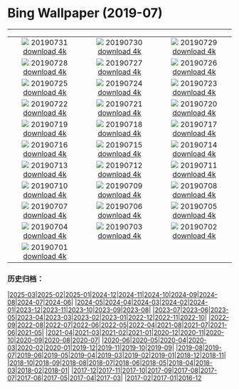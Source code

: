 # Bing Wallpaper (2019-07)
**************
| | | |
| :----: | :----: | :----: |
| ![](https://www.bing.com/th?id=OHR.LavaFlows_ZH-CN4235925500_1920x1080.jpg) 20190731 [download 4k](https://www.bing.com/th?id=OHR.LavaFlows_ZH-CN4235925500_UHD.jpg) | ![](https://www.bing.com/th?id=OHR.TreeTower_ZH-CN4181961177_1920x1080.jpg) 20190730 [download 4k](https://www.bing.com/th?id=OHR.TreeTower_ZH-CN4181961177_UHD.jpg) | ![](https://www.bing.com/th?id=OHR.TortoiseMigration_ZH-CN4128473636_1920x1080.jpg) 20190729 [download 4k](https://www.bing.com/th?id=OHR.TortoiseMigration_ZH-CN4128473636_UHD.jpg) |
| ![](https://www.bing.com/th?id=OHR.TrilliumLake_ZH-CN4079462365_1920x1080.jpg) 20190728 [download 4k](https://www.bing.com/th?id=OHR.TrilliumLake_ZH-CN4079462365_UHD.jpg) | ![](https://www.bing.com/th?id=OHR.PuffinSkomer_ZH-CN4039641381_1920x1080.jpg) 20190727 [download 4k](https://www.bing.com/th?id=OHR.PuffinSkomer_ZH-CN4039641381_UHD.jpg) | ![](https://www.bing.com/th?id=OHR.CahuitaNP_ZH-CN3985565209_1920x1080.jpg) 20190726 [download 4k](https://www.bing.com/th?id=OHR.CahuitaNP_ZH-CN3985565209_UHD.jpg) |
| ![](https://www.bing.com/th?id=OHR.ElkFallsBridge_ZH-CN3921681387_1920x1080.jpg) 20190725 [download 4k](https://www.bing.com/th?id=OHR.ElkFallsBridge_ZH-CN3921681387_UHD.jpg) | ![](https://www.bing.com/th?id=OHR.CathedralMountBuffalo_ZH-CN4341947983_1920x1080.jpg) 20190724 [download 4k](https://www.bing.com/th?id=OHR.CathedralMountBuffalo_ZH-CN4341947983_UHD.jpg) | ![](https://www.bing.com/th?id=OHR.MeerkatMob_ZH-CN3788674757_1920x1080.jpg) 20190723 [download 4k](https://www.bing.com/th?id=OHR.MeerkatMob_ZH-CN3788674757_UHD.jpg) |
| ![](https://www.bing.com/th?id=OHR.Skywalk_ZH-CN3725661090_1920x1080.jpg) 20190722 [download 4k](https://www.bing.com/th?id=OHR.Skywalk_ZH-CN3725661090_UHD.jpg) | ![](https://www.bing.com/th?id=OHR.SardiniaHawkMoth_ZH-CN3672906054_1920x1080.jpg) 20190721 [download 4k](https://www.bing.com/th?id=OHR.SardiniaHawkMoth_ZH-CN3672906054_UHD.jpg) | ![](https://www.bing.com/th?id=OHR.BuckinghamSummer_ZH-CN3519250117_1920x1080.jpg) 20190720 [download 4k](https://www.bing.com/th?id=OHR.BuckinghamSummer_ZH-CN3519250117_UHD.jpg) |
| ![](https://www.bing.com/th?id=OHR.MiquelonPanorama_ZH-CN3614818937_1920x1080.jpg) 20190719 [download 4k](https://www.bing.com/th?id=OHR.MiquelonPanorama_ZH-CN3614818937_UHD.jpg) | ![](https://www.bing.com/th?id=OHR.GodsGarden_ZH-CN3317703606_1920x1080.jpg) 20190718 [download 4k](https://www.bing.com/th?id=OHR.GodsGarden_ZH-CN3317703606_UHD.jpg) | ![](https://www.bing.com/th?id=OHR.LeatherbackTT_ZH-CN5495532728_1920x1080.jpg) 20190717 [download 4k](https://www.bing.com/th?id=OHR.LeatherbackTT_ZH-CN5495532728_UHD.jpg) |
| ![](https://www.bing.com/th?id=OHR.Narrenmuehle_ZH-CN5582540867_1920x1080.jpg) 20190716 [download 4k](https://www.bing.com/th?id=OHR.Narrenmuehle_ZH-CN5582540867_UHD.jpg) | ![](https://www.bing.com/th?id=OHR.VulpesVulpes_ZH-CN5650159325_1920x1080.jpg) 20190715 [download 4k](https://www.bing.com/th?id=OHR.VulpesVulpes_ZH-CN5650159325_UHD.jpg) | ![](https://www.bing.com/th?id=OHR.Ushitukiiwa_ZH-CN5710944706_1920x1080.jpg) 20190714 [download 4k](https://www.bing.com/th?id=OHR.Ushitukiiwa_ZH-CN5710944706_UHD.jpg) |
| ![](https://www.bing.com/th?id=OHR.WaterperryGardens_ZH-CN5767279278_1920x1080.jpg) 20190713 [download 4k](https://www.bing.com/th?id=OHR.WaterperryGardens_ZH-CN5767279278_UHD.jpg) | ![](https://www.bing.com/th?id=OHR.CradleMountain_ZH-CN5817437189_1920x1080.jpg) 20190712 [download 4k](https://www.bing.com/th?id=OHR.CradleMountain_ZH-CN5817437189_UHD.jpg) | ![](https://www.bing.com/th?id=OHR.NightofNights_ZH-CN5872572560_1920x1080.jpg) 20190711 [download 4k](https://www.bing.com/th?id=OHR.NightofNights_ZH-CN5872572560_UHD.jpg) |
| ![](https://www.bing.com/th?id=OHR.IndiaLitSpace_ZH-CN5941074986_1920x1080.jpg) 20190710 [download 4k](https://www.bing.com/th?id=OHR.IndiaLitSpace_ZH-CN5941074986_UHD.jpg) | ![](https://www.bing.com/th?id=OHR.KingsWalkway_ZH-CN5988888672_1920x1080.jpg) 20190709 [download 4k](https://www.bing.com/th?id=OHR.KingsWalkway_ZH-CN5988888672_UHD.jpg) | ![](https://www.bing.com/th?id=OHR.JaguarPantanal_ZH-CN6062516404_1920x1080.jpg) 20190708 [download 4k](https://www.bing.com/th?id=OHR.JaguarPantanal_ZH-CN6062516404_UHD.jpg) |
| ![](https://www.bing.com/th?id=OHR.ChefchaouenMorocco_ZH-CN6127993429_1920x1080.jpg) 20190707 [download 4k](https://www.bing.com/th?id=OHR.ChefchaouenMorocco_ZH-CN6127993429_UHD.jpg) | ![](https://www.bing.com/th?id=OHR.WesternArcticHerd_ZH-CN6254887608_1920x1080.jpg) 20190706 [download 4k](https://www.bing.com/th?id=OHR.WesternArcticHerd_ZH-CN6254887608_UHD.jpg) | ![](https://www.bing.com/th?id=OHR.SommerCalviCorsica_ZH-CN6313433064_1920x1080.jpg) 20190705 [download 4k](https://www.bing.com/th?id=OHR.SommerCalviCorsica_ZH-CN6313433064_UHD.jpg) |
| ![](https://www.bing.com/th?id=OHR.PeelCastle_ZH-CN6366204379_1920x1080.jpg) 20190704 [download 4k](https://www.bing.com/th?id=OHR.PeelCastle_ZH-CN6366204379_UHD.jpg) | ![](https://www.bing.com/th?id=OHR.SalcombeDevon_ZH-CN5806331292_1920x1080.jpg) 20190703 [download 4k](https://www.bing.com/th?id=OHR.SalcombeDevon_ZH-CN5806331292_UHD.jpg) | ![](https://www.bing.com/th?id=OHR.Transfagarasan_ZH-CN5760731327_1920x1080.jpg) 20190702 [download 4k](https://www.bing.com/th?id=OHR.Transfagarasan_ZH-CN5760731327_UHD.jpg) |
| ![](https://www.bing.com/th?id=OHR.BailysBeads_ZH-CN5728297739_1920x1080.jpg) 20190701 [download 4k](https://www.bing.com/th?id=OHR.BailysBeads_ZH-CN5728297739_UHD.jpg) |  |  |

### 历史归档：

|[2025-03](bing/2025-03/2025-03.md)|[2025-02](bing/2025-02/2025-02.md)|[2025-01](bing/2025-01/2025-01.md)|[2024-12](bing/2024-12/2024-12.md)|[2024-11](bing/2024-11/2024-11.md)|[2024-10](bing/2024-10/2024-10.md)|[2024-09](bing/2024-09/2024-09.md)|[2024-08](bing/2024-08/2024-08.md)|[2024-07](bing/2024-07/2024-07.md)|[2024-06](bing/2024-06/2024-06.md)|
|[2024-05](bing/2024-05/2024-05.md)|[2024-04](bing/2024-04/2024-04.md)|[2024-03](bing/2024-03/2024-03.md)|[2024-02](bing/2024-02/2024-02.md)|[2024-01](bing/2024-01/2024-01.md)|[2023-12](bing/2023-12/2023-12.md)|[2023-11](bing/2023-11/2023-11.md)|[2023-10](bing/2023-10/2023-10.md)|[2023-09](bing/2023-09/2023-09.md)|[2023-08](bing/2023-08/2023-08.md)|
|[2023-07](bing/2023-07/2023-07.md)|[2023-06](bing/2023-06/2023-06.md)|[2023-05](bing/2023-05/2023-05.md)|[2023-04](bing/2023-04/2023-04.md)|[2023-03](bing/2023-03/2023-03.md)|[2023-02](bing/2023-02/2023-02.md)|[2023-01](bing/2023-01/2023-01.md)|[2022-12](bing/2022-12/2022-12.md)|[2022-11](bing/2022-11/2022-11.md)|[2022-10](bing/2022-10/2022-10.md)|
|[2022-09](bing/2022-09/2022-09.md)|[2022-08](bing/2022-08/2022-08.md)|[2022-07](bing/2022-07/2022-07.md)|[2022-06](bing/2022-06/2022-06.md)|[2022-05](bing/2022-05/2022-05.md)|[2022-04](bing/2022-04/2022-04.md)|[2021-08](bing/2021-08/2021-08.md)|[2021-07](bing/2021-07/2021-07.md)|[2021-06](bing/2021-06/2021-06.md)|[2021-05](bing/2021-05/2021-05.md)|
|[2021-04](bing/2021-04/2021-04.md)|[2021-03](bing/2021-03/2021-03.md)|[2021-02](bing/2021-02/2021-02.md)|[2021-01](bing/2021-01/2021-01.md)|[2020-12](bing/2020-12/2020-12.md)|[2020-11](bing/2020-11/2020-11.md)|[2020-10](bing/2020-10/2020-10.md)|[2020-09](bing/2020-09/2020-09.md)|[2020-08](bing/2020-08/2020-08.md)|[2020-07](bing/2020-07/2020-07.md)|
|[2020-06](bing/2020-06/2020-06.md)|[2020-05](bing/2020-05/2020-05.md)|[2020-04](bing/2020-04/2020-04.md)|[2020-03](bing/2020-03/2020-03.md)|[2020-02](bing/2020-02/2020-02.md)|[2020-01](bing/2020-01/2020-01.md)|[2019-12](bing/2019-12/2019-12.md)|[2019-11](bing/2019-11/2019-11.md)|[2019-10](bing/2019-10/2019-10.md)|[2019-09](bing/2019-09/2019-09.md)|
|[2019-08](bing/2019-08/2019-08.md)|[2019-07](bing/2019-07/2019-07.md)|[2019-06](bing/2019-06/2019-06.md)|[2019-05](bing/2019-05/2019-05.md)|[2019-04](bing/2019-04/2019-04.md)|[2019-03](bing/2019-03/2019-03.md)|[2019-02](bing/2019-02/2019-02.md)|[2019-01](bing/2019-01/2019-01.md)|[2018-12](bing/2018-12/2018-12.md)|[2018-11](bing/2018-11/2018-11.md)|
|[2018-10](bing/2018-10/2018-10.md)|[2018-09](bing/2018-09/2018-09.md)|[2018-08](bing/2018-08/2018-08.md)|[2018-07](bing/2018-07/2018-07.md)|[2018-06](bing/2018-06/2018-06.md)|[2018-05](bing/2018-05/2018-05.md)|[2018-04](bing/2018-04/2018-04.md)|[2018-03](bing/2018-03/2018-03.md)|[2018-02](bing/2018-02/2018-02.md)|[2018-01](bing/2018-01/2018-01.md)|
|[2017-12](bing/2017-12/2017-12.md)|[2017-11](bing/2017-11/2017-11.md)|[2017-10](bing/2017-10/2017-10.md)|[2017-09](bing/2017-09/2017-09.md)|[2017-08](bing/2017-08/2017-08.md)|[2017-07](bing/2017-07/2017-07.md)|[2017-06](bing/2017-06/2017-06.md)|[2017-05](bing/2017-05/2017-05.md)|[2017-04](bing/2017-04/2017-04.md)|[2017-03](bing/2017-03/2017-03.md)|
|[2017-02](bing/2017-02/2017-02.md)|[2017-01](bing/2017-01/2017-01.md)|[2016-12](bing/2016-12/2016-12.md)